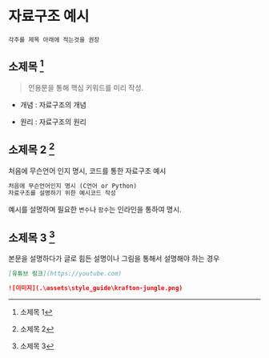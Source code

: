 # 자료구조 예시

```
각주를 제목 아래에 적는것을 권장
```

[^1]: 소제목 1

[^2]: 소제목 2

[^3]: 소제목 3

## 소제목 [^1]

> 인용문을 통해 핵심 키워드를 미리 작성.

- 개념 : 자료구조의 개념

- 원리 : 자료구조의 원리

## 소제목 2 [^2]


처음에 무슨언어 인지 명시, 코드를 통한 자료구조 예시
```markdown
처음에 무슨언어인지 명시 (C언어 or Python)
자료구조를 설명하기 위한 예시코드 작성 
```

예시를 설명하며 필요한 `변수`나 `함수`는 인라인을 통하여 명시.

## 소제목 3 [^3]

본문을 설명하다가 글로 힘든 설명이나 그림을 통해서 설명해야 하는 경우

```markdown
[유튜브 링크](https://youtube.com)
```
```markdown
![이미지](.\assets\style_guide\krafton-jungle.png)
```
